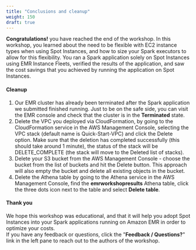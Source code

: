 ```yaml
---
title: "Conclusions and cleanup"
weight: 150
draft: true
---
```


**Congratulations!** you have reached the end of the workshop. In this workshop, you learned about the need to be flexible with EC2 instance types when using Spot Instances, and how to size your Spark executors to allow for this flexibility. You ran a Spark application solely on Spot Instances using EMR Instance Fleets, verified the results of the application, and saw the cost savings that you achieved by running the application on Spot Instances.

#### Cleanup

1. Our EMR cluster has already been terminated after the Spark application we submitted finished running. Just to be on the safe side, you can visit the EMR console and check that the cluster is in the **Terminated** state.
2. Delete the VPC you deployed via CloudFormation, by going to the CloudFormation service in the AWS Management Console, selecting the VPC stack (default name is Quick-Start-VPC) and click the Delete option. Make sure that the deletion has completed successfully (this should take around 1 minute), the status of the stack will be DELETE_COMPLETE (the stack will move to the Deleted list of stacks).
3. Delete your S3 bucket from the AWS Management Console - choose the bucket from the list of buckets and hit the Delete button. This approach will also empty the bucket and delete all existing objects in the bucket.
4. Delete the Athena table by going to the Athena service in the AWS Management Console, find the **emrworkshopresults** Athena table, click the three dots icon next to the table and select **Delete table**.

#### Thank you

We hope this workshop was educational, and that it will help you adopt Spot Instances into your Spark applications running on Amazon EMR in order to optimize your costs.\
If you have any feedback or questions, click the "**Feedback / Questions?**" link in the left pane to reach out to the authors of the workshop.